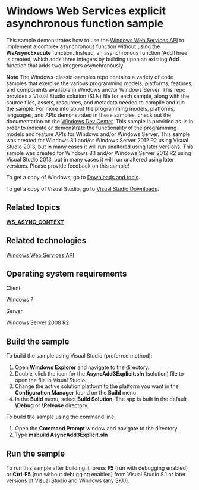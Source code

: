 Windows Web Services explicit asynchronous function sample
==========================================================

This sample demonstrates how to use the [Windows Web Services API](http://msdn.microsoft.com/en-us/library/windows/desktop/dd430435) to implement a complex asynchronous function without using the **WsAsyncExecute** function. Instead, an asynchronous function 'AddThree' is created, which adds three integers by building upon an existing **Add** function that adds two integers asynchronously.

**Note**  The Windows-classic-samples repo contains a variety of code samples that exercise the various programming models, platforms, features, and components available in Windows and/or Windows Server. This repo provides a Visual Studio solution (SLN) file for each sample, along with the source files, assets, resources, and metadata needed to compile and run the sample. For more info about the programming models, platforms, languages, and APIs demonstrated in these samples, check out the documentation on the [Windows Dev Center](https://dev.windows.com). This sample is provided as-is in order to indicate or demonstrate the functionality of the programming models and feature APIs for Windows and/or Windows Server. This sample was created for Windows 8.1 and/or Windows Server 2012 R2 using Visual Studio 2013, but in many cases it will run unaltered using later versions. This sample was created for Windows 8.1 and/or Windows Server 2012 R2 using Visual Studio 2013, but in many cases it will run unaltered using later versions. Please provide feedback on this sample!

To get a copy of Windows, go to [Downloads and tools](http://go.microsoft.com/fwlink/p/?linkid=301696).

To get a copy of Visual Studio, go to [Visual Studio Downloads](http://go.microsoft.com/fwlink/p/?linkid=301697).

Related topics
--------------

[**WS\_ASYNC\_CONTEXT**](http://msdn.microsoft.com/en-us/library/windows/desktop/dd401757)

Related technologies
--------------------

[Windows Web Services API](http://msdn.microsoft.com/en-us/library/windows/desktop/dd430435)

Operating system requirements
-----------------------------

Client

Windows 7

Server

Windows Server 2008 R2

Build the sample
----------------

To build the sample using Visual Studio (preferred method):

1.  Open **Windows Explorer** and navigate to the directory.
2.  Double-click the icon for the **AsyncAdd3Explicit.sln** (solution) file to open the file in Visual Studio.
3.  Change the active solution platform to the platform you want in the **Configuration Manager** found on the **Build** menu.
4.  In the **Build** menu, select **Build Solution**. The app is built in the default **\\Debug** or **\\Release** directory.

To build the sample using the command line:

1.  Open the **Command Prompt** window and navigate to the directory.
2.  Type **msbuild AsyncAdd3Explicit.sln**

Run the sample
--------------

To run this sample after building it, press **F5** (run with debugging enabled) or **Ctrl-F5** (run without debugging enabled) from Visual Studio 8.1 or later versions of Visual Studio and Windows (any SKU).

